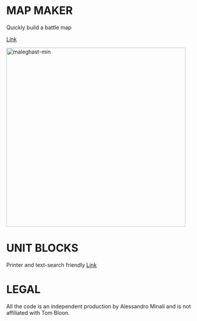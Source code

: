# MAP MAKER
Quickly build a battle map

[Link](https://alessandrominali.github.io/maleghast/map.html)

<img width="471" alt="maleghast-min" src="https://github.com/AlessandroMinali/maleghast/assets/4143332/19f74ebb-e834-478d-abe1-4b0af2bf7aa4">

# UNIT BLOCKS
Printer and text-search friendly
[Link](https://alessandrominali.github.io/maleghast/units.html)


# LEGAL

All the code is an independent production by Alessandro Minali and is not affiliated with Tom Bloon.
